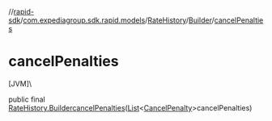 //[rapid-sdk](../../../../index.md)/[com.expediagroup.sdk.rapid.models](../../index.md)/[RateHistory](../index.md)/[Builder](index.md)/[cancelPenalties](cancel-penalties.md)

# cancelPenalties

[JVM]\

public final [RateHistory.Builder](index.md)[cancelPenalties](cancel-penalties.md)([List](https://docs.oracle.com/javase/8/docs/api/java/util/List.html)&lt;[CancelPenalty](../../-cancel-penalty/index.md)&gt;cancelPenalties)
